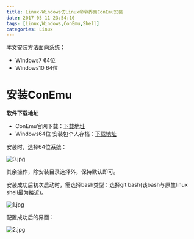 ```yaml
---
title: Linux-Windows仿Linux命令界面ConEmu安装
date: 2017-05-11 23:54:10
tags: [Linux,Windows,ConEmu,Shell]
categories: Linux
---
```


本文安装方法面向系统：

- Windows7 64位
- Windows10 64位

<!-- more -->

# 安装ConEmu

**软件下载地址**

- ConEmu官网下载：[下载地址](http://conemu.github.io/)
- Windows64位 安装包个人存档：[下载地址](http://pan.baidu.com/s/1i5iMqmL)

安装时，选择64位系统：

![0.jpg](/images/blog_pic/linux/Windows仿Linux命令界面ConEmu安装/0.jpg)

其余操作，除安装目录选择外，保持默认即可。

安装成功后初次启动时，需选择bash类型：选择git bash(该bash与原生linux shell最为接近)。

![1.jpg](/images/blog_pic/linux/Windows仿Linux命令界面ConEmu安装/1.jpg)

配置成功后的界面：

![2.jpg](/images/blog_pic/linux/Windows仿Linux命令界面ConEmu安装/2.jpg)